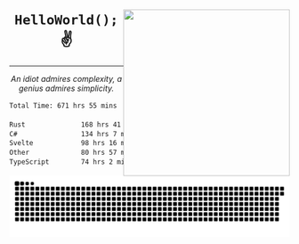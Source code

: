 <div text-align="center">
    <img src="https://i.imgur.com/h1q15Kt.gife" align="right" width="299" height="299">
    <h1 align="center"><code>HelloWorld();</code> ✌️</h1>
    <hr>
    <p align="center"><i>An idiot admires complexity, a genius admires simplicity.</i></p>
</div>

<!--START_SECTION:waka-->

```txt
Total Time: 671 hrs 55 mins

Rust              168 hrs 41 mins █████▓░░░░░░░░░░░░░░░░░░░   22.41 %
C#                134 hrs 7 mins  ████▒░░░░░░░░░░░░░░░░░░░░   17.81 %
Svelte            98 hrs 16 mins  ███▒░░░░░░░░░░░░░░░░░░░░░   13.05 %
Other             80 hrs 57 mins  ██▓░░░░░░░░░░░░░░░░░░░░░░   10.75 %
TypeScript        74 hrs 2 mins   ██▒░░░░░░░░░░░░░░░░░░░░░░   09.83 %
```

<!--END_SECTION:waka-->

<picture>
  <source media="(prefers-color-scheme: dark)" srcset="https://raw.githubusercontent.com/Somfic/Somfic/main/github-contribution-grid-snake-dark.svg">
  <source media="(prefers-color-scheme: light)" srcset="https://raw.githubusercontent.com/Somfic/Somfic/main/github-contribution-grid-snake.svg">
  <img alt="github contribution grid snake animation" src="https://raw.githubusercontent.com/Somfic/Somfic/main/github-contribution-grid-snake.svg">
</picture>
